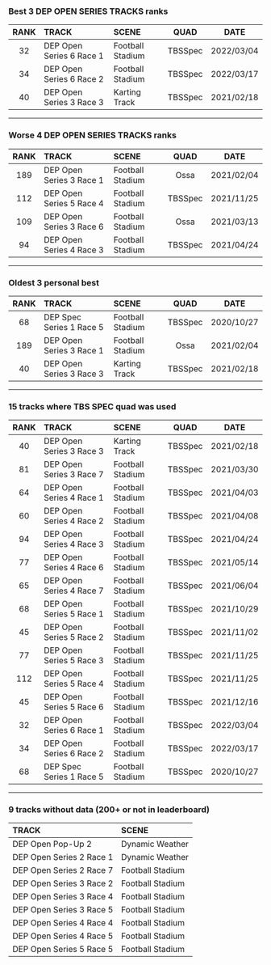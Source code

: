 ### Best 3 DEP OPEN SERIES TRACKS ranks
|RANK|TRACK|SCENE|QUAD|DATE|
|:---:|:---|:---|:---:|:---:|
|32|DEP Open Series 6 Race 1|Football Stadium|TBSSpec|2022/03/04|
|34|DEP Open Series 6 Race 2|Football Stadium|TBSSpec|2022/03/17|
|40|DEP Open Series 3 Race 3|Karting Track|TBSSpec|2021/02/18|
---
### Worse 4 DEP OPEN SERIES TRACKS ranks
|RANK|TRACK|SCENE|QUAD|DATE|
|:---:|:---|:---|:---:|:---:|
|189|DEP Open Series 3 Race 1|Football Stadium|Ossa|2021/02/04|
|112|DEP Open Series 5 Race 4|Football Stadium|TBSSpec|2021/11/25|
|109|DEP Open Series 3 Race 6|Football Stadium|Ossa|2021/03/13|
|94|DEP Open Series 4 Race 3|Football Stadium|TBSSpec|2021/04/24|
---
### Oldest 3 personal best
|RANK|TRACK|SCENE|QUAD|DATE|
|:---:|:---|:---|:---:|:---:|
|68|DEP Spec Series 1 Race 5|Football Stadium|TBSSpec|2020/10/27|
|189|DEP Open Series 3 Race 1|Football Stadium|Ossa|2021/02/04|
|40|DEP Open Series 3 Race 3|Karting Track|TBSSpec|2021/02/18|
---
### 15 tracks where TBS SPEC quad was used
|RANK|TRACK|SCENE|QUAD|DATE|
|:---:|:---|:---|:---:|:---:|
|40|DEP Open Series 3 Race 3|Karting Track|TBSSpec|2021/02/18|
|81|DEP Open Series 3 Race 7|Football Stadium|TBSSpec|2021/03/30|
|64|DEP Open Series 4 Race 1|Football Stadium|TBSSpec|2021/04/03|
|60|DEP Open Series 4 Race 2|Football Stadium|TBSSpec|2021/04/08|
|94|DEP Open Series 4 Race 3|Football Stadium|TBSSpec|2021/04/24|
|77|DEP Open Series 4 Race 6|Football Stadium|TBSSpec|2021/05/14|
|65|DEP Open Series 4 Race 7|Football Stadium|TBSSpec|2021/06/04|
|68|DEP Open Series 5 Race 1|Football Stadium|TBSSpec|2021/10/29|
|45|DEP Open Series 5 Race 2|Football Stadium|TBSSpec|2021/11/02|
|77|DEP Open Series 5 Race 3|Football Stadium|TBSSpec|2021/11/25|
|112|DEP Open Series 5 Race 4|Football Stadium|TBSSpec|2021/11/25|
|45|DEP Open Series 5 Race 6|Football Stadium|TBSSpec|2021/12/16|
|32|DEP Open Series 6 Race 1|Football Stadium|TBSSpec|2022/03/04|
|34|DEP Open Series 6 Race 2|Football Stadium|TBSSpec|2022/03/17|
|68|DEP Spec Series 1 Race 5|Football Stadium|TBSSpec|2020/10/27|
---
### 9 tracks without data (200+ or not in leaderboard)
|TRACK|SCENE|
|:---|:---|
|DEP Open Pop-Up 2|Dynamic Weather|
|DEP Open Series 2 Race 1|Dynamic Weather|
|DEP Open Series 2 Race 7|Football Stadium|
|DEP Open Series 3 Race 2|Football Stadium|
|DEP Open Series 3 Race 4|Football Stadium|
|DEP Open Series 3 Race 5|Football Stadium|
|DEP Open Series 4 Race 4|Football Stadium|
|DEP Open Series 4 Race 5|Football Stadium|
|DEP Open Series 5 Race 5|Football Stadium|
